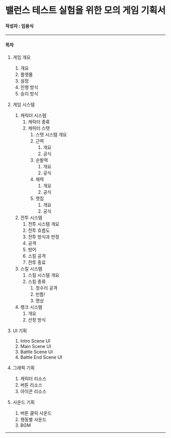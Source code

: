 # 밸런스 테스트 실험을 위한 모의 게임 기획서

#### 작성자 : 임용식

---

#### 목차

1.  게임 개요
    1.  개요
    2.  플랫폼
    3.  설정
    4.  진행 방식
    5.  승리 방식

2.  게임 시스템
    1.  캐릭터 시스템
        1.  캐릭터 종류
        2.  캐릭터 스탯
            1.  스탯 시스템 개요
            2.  근력
                1.  개요
                2.  공식
            3.  순발력
                1.  개요
                2.  공식
            4.  체력
                1.  개요
                2.  공식
            5.  맷집
                1.  개요
                2.  공식
    2.  전투 시스템
        1.  전투 시스템 개요
        2.  전투 흐름도
        3.  전투 방식과 판정
        4.  공격
        5.  방어
        6.  스킬 공격
        7.  전투 종료
    3.  스킬 시스템
        1.  스킬 시스템 개요
        2.  스킬 종류
            1.  정수리 공격
            2.  빈틈!
            3.  명상
    4.  랭크 시스템
        1.  개요
        2.  산정 방식
3.  UI 기획
    1.  Intro Scene UI
    2.  Main Scene UI
    3.  Battle Scene UI
    4.  Battle End Scene UI
4.  그래픽 기획
    1.  캐릭터 리소스
    2.  버튼 리소스
    3.  아이콘 리소스
5.  사운드 기획
    1.  버튼 클릭 사운드
    2.  행동별 사운드
    3.  BGM

---

